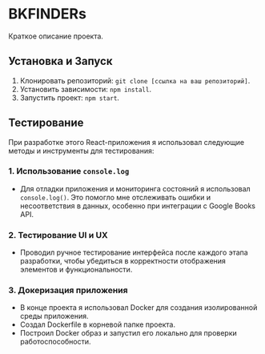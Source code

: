 # BKFINDERs

Краткое описание проекта.

## Установка и Запуск

1. Клонировать репозиторий: `git clone [ссылка на ваш репозиторий]`.
2. Установить зависимости: `npm install`.
3. Запустить проект: `npm start`.

## Тестирование

При разработке этого React-приложения я использовал следующие методы и инструменты для тестирования:

### 1. Использование `console.log`

- Для отладки приложения и мониторинга состояний я использовал `console.log()`. Это помогло мне отслеживать ошибки и несоответствия в данных, особенно при интеграции с Google Books API.

### 2. Тестирование UI и UX

- Проводил ручное тестирование интерфейса после каждого этапа разработки, чтобы убедиться в корректности отображения элементов и функциональности.

### 3. Докеризация приложения

- В конце проекта я использовал Docker для создания изолированной среды приложения.
- Создал Dockerfile в корневой папке проекта.
- Построил Docker образ и запустил его локально для проверки работоспособности.
